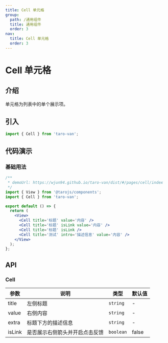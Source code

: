 ```yaml
---
title: Cell 单元格
group:
  path: /通用组件
  title: 通用组件
  order: 3
nav:
  title: Cell 单元格
  order: 3
---
```


# Cell 单元格

## 介绍

单元格为列表中的单个展示项。

## 引入

```jsx | pure
import { Cell } from 'taro-van';
```

## 代码演示

### 基础用法

```jsx | iframe
/**
 * demoUrl: https://wjun94.github.io/taro-van/dist/#/pages/cell/index
 */
import { View } from '@tarojs/components';
import { Cell } from 'taro-van';

export default () => {
  return (
    <View>
      <Cell title='标题' value='内容' />
      <Cell title='标题' isLink value='内容' />
      <Cell title='标题' isLink />
      <Cell title='测试' intro='描述信息' value='内容' />
    </View>
  );
};
```

## API

### Cell

| 参数   | 说明                           | 类型      | 默认值 |
| ------ | ------------------------------ | --------- | ------ |
| title  | 左侧标题                       | `string ` | -      |
| value  | 右侧内容                       | `string`  | -      |
| extra  | 标题下方的描述信息             | `string`  | -      |
| isLink | 是否展示右侧箭头并开启点击反馈 | `boolean` | false  |
